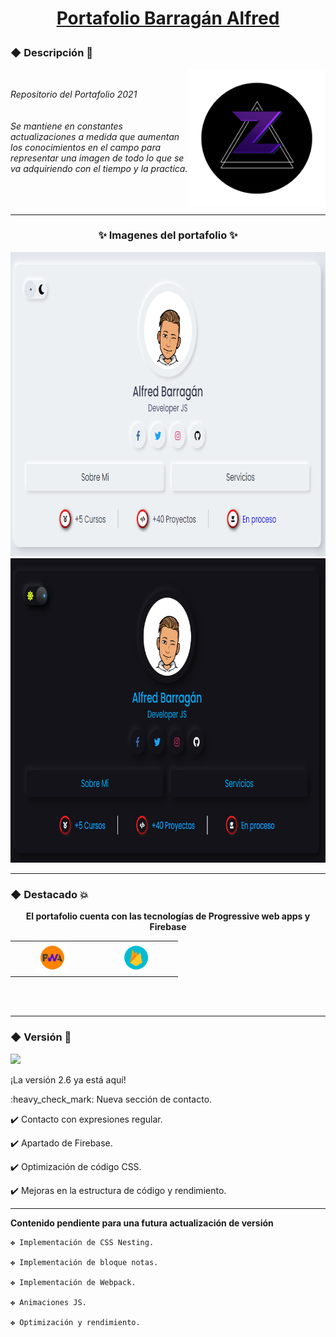 # [<p align="center">Portafolio Barragán Alfred</p>](https://zkc-portafolio.netlify.app/)
### ◆ Descripción :apple:
<div align="center">
	<img src="/readme/logozkc.png" alt="Logo" width="220px" height=="220px" align="right">
	<br>
	<p align="left"><em>
		Repositorio del Portafolio 2021
		<br>
		<br>
		<br>
			Se mantiene en constantes actualizaciones 
			a medida que aumentan los conocimientos en el campo 
			para representar una imagen de todo lo que se va 
			adquiriendo con el tiempo y la practica.
		<br>
		<br>
		<br>
		<br>
	</em></p> 
</div>


---

### <p align="center">:sparkles: Imagenes del portafolio :sparkles:</p>
<div align="center">
<img src="/readme/Banner1.png" alt="Primer Banner" width="829px" height="487px"><img src="/readme/Banner2.png" alt="Segundo Banner" width="829px" height="487px">
</div>

---

### ◆ Destacado :boom:
**<p align="center">El portafolio cuenta con las tecnologías de Progressive web apps y Firebase</p>**


<table align="center">
  <tr>
    <td align="center" width="120">
      <a href="#macropower-tech">
        <img src="./readme/pwa.png" width="48" height="48" alt="PWA" />
      </a>
      <br>
    </td>
    <td align="center" width="120">
      <a href="#macropower-tech">
        <img src="./readme/firebase.png" width="48" height="48" alt="Firebase" />
      </a>
      <br>
    </td>
 </tr>
<table>
<br>
<br>
	
---

###  ◆ Versión :tada: 
[<img src="https://img.shields.io/badge/Versi%C3%B3n-2.6-053337"/>](https://github.com/Zekcron12/Mi-Portafolio)	
<p align="justify"> ¡La versión 2.6 ya está aquí! </p>
<p align="justify"> 
:heavy_check_mark: Nueva sección de contacto.
	
:heavy_check_mark: Contacto con expresiones regular.
	
:heavy_check_mark: Apartado de Firebase.
	
:heavy_check_mark: Optimización de código CSS.
	
:heavy_check_mark: Mejoras en la estructura de código y rendimiento.

</p>

---
	
**<p align="justify">Contenido pendiente para una futura actualización de versión</p>**	

<p align="justify">
	
	✤ Implementación de CSS Nesting.
	
	✤ Implementación de bloque notas.
	
	✤ Implementación de Webpack.
	
	✤ Animaciones JS.
	
	✤ Optimización y rendimiento.

</p>
